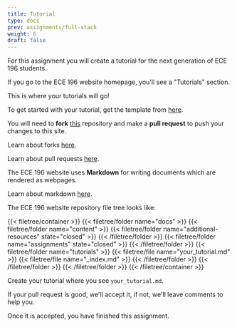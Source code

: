 ```yaml
---
title: Tutorial
type: docs
prev: assignments/full-stack
weight: 6
draft: false
---
```


For this assignment you will create a tutorial for the next generation of ECE 196 students.

If you go to the ECE 196 website homepage, you'll see a "Tutorials" section.

This is where your tutorials will go!

To get started with your tutorial, get the template from [here](https://github.com/ece-196/tutorial).

You will need to **fork** [this](https://github.com/ece-196/docs) repository and make a **pull request** to push your changes to this site.

Learn about forks [here](https://docs.github.com/en/pull-requests/collaborating-with-pull-requests/working-with-forks/about-forks).

Learn about pull requests [here](https://docs.github.com/en/pull-requests/collaborating-with-pull-requests/proposing-changes-to-your-work-with-pull-requests/creating-a-pull-request).

The ECE 196 website uses **Markdown** for writing documents which are rendered as webpages.

Learn about markdown [here](https://www.markdownguide.org).

The ECE 196 website repository file tree looks like:

{{< filetree/container >}}
  {{< filetree/folder name="docs" >}}
    {{< filetree/folder name="content" >}}
      {{< filetree/folder name="additional-resources" state="closed" >}}
      {{< /filetree/folder >}}
      {{< filetree/folder name="assignments" state="closed" >}}
      {{< /filetree/folder >}}
      {{< filetree/folder name="tutorials" >}}
        {{< filetree/file name="your_tutorial.md" >}}
        {{< filetree/file name="_index.md" >}}
      {{< /filetree/folder >}}
    {{< /filetree/folder >}}
  {{< /filetree/folder >}}
{{< /filetree/container >}}

Create your tutorial where you see `your_tutorial.md`.

If your pull request is good, we'll accept it, if not, we'll leave comments to help you.

Once it is accepted, you have finished this assignment.
